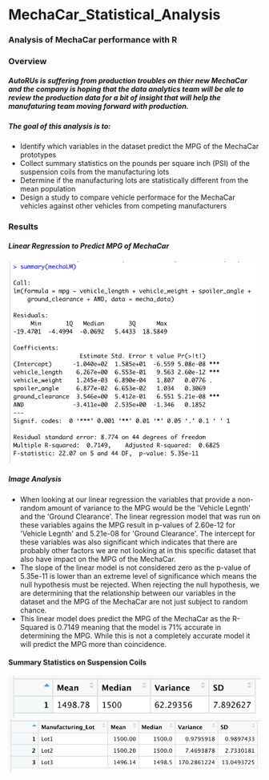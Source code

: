 # MechaCar_Statistical_Analysis

### Analysis of MechaCar performance with R 

### Overview 

##### AutoRUs is suffering from production troubles on thier new MechaCar and the company is hoping that the data analytics team will be ale to review the production data for a bit of insight that will help the manufaturing team moving forward with production. 

##### The goal of this analysis is to: 
* Identify which variables in the dataset predict the MPG of the MechaCar prototypes
* Collect summary statistics on the pounds per square inch (PSI) of the suspension coils from the manufacturing lots 
* Determine if the manufacturing lots are statistically different from the mean population
* Design a study to compare vehicle performace for the MechaCar vehicles against other vehicles from competing manufacturers

### Results

##### Linear Regression to Predict MPG of MechaCar

![Image_1](https://github.com/walzfran/MechaCar_Statistical_Analysis-/blob/main/Images/MechaLM_Image.png)

##### Image Analysis
* When looking at our linear regression the variables that provide a non-random amount of variance to the MPG would be the 'Vehicle Legnth' and the 'Ground Clearance'. The linear regression model that was run on these variables agains the MPG result in p-values of 2.60e-12 for 'Vehicle Legnth' and 5.21e-08 for 'Ground Clearance'. The intercept for these variables was also significant which indicates that there are probably other factors we are not looking at in this specific dataset that also have impact on the MPG of the MechaCar.
* The slope of the linear model is not considered zero as the p-value of 5.35e-11 is lower than an extreme level of significance which means the null hypothesis must be rejected. When rejecting the null hypothesis, we are determining that the relationship between our variables in the dataset and the MPG of the MechaCar are not just subject to random chance. 
* This linear model does predict the MPG of the MechaCar as the R-Squared is 0.7149 meaning that the model is 71% accurate in determining the MPG. While this is not a completely accurate model it will predict the MPG more than coincidence.

#### Summary Statistics on Suspension Coils

![Image_2](https://github.com/walzfran/MechaCar_Statistical_Analysis-/blob/main/Images/Total_Summary_Image.png)
![Image_3](https://github.com/walzfran/MechaCar_Statistical_Analysis-/blob/main/Images/Lots_Summary_Image.png)
